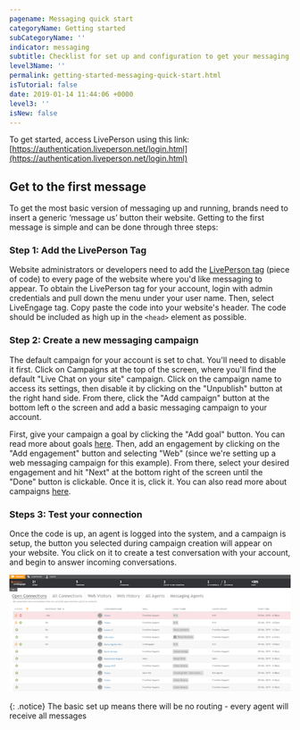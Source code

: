 ```yaml
---
pagename: Messaging quick start
categoryName: Getting started
subCategoryName: ''
indicator: messaging
subtitle: Checklist for set up and configuration to get your messaging program running
level3Name: ''
permalink: getting-started-messaging-quick-start.html
isTutorial: false
date: 2019-01-14 11:44:06 +0000
level3: ''
isNew: false
---
```


To get started, access LivePerson using this link: [https://authentication.liveperson.net/login.html](https://authentication.liveperson.net/login.html)

## Get to the first message

To get the most basic version of messaging up and running, brands need to insert a generic ‘message us’ button their website. Getting to the first message is simple and can be done through three steps:

### Step 1: Add the LivePerson Tag

Website administrators or developers need to add the [LivePerson tag](getting-started-add-the-liveperson-tag-to-your-website.html) (piece of code) to every page of the website where you'd like messaging to appear. To obtain the LivePerson tag for your account, login with admin credentials and pull down the menu under your user name. Then, select LiveEngage tag. Copy paste the code into your website's header. The code should be included as high up in the `<head>` element as possible.

### Step 2: Create a new messaging campaign

The default campaign for your account is set to chat. You'll need to disable it first. Click on Campaigns at the top of the screen, where you'll find the default "Live Chat on your site" campaign. Click on the campaign name to access its settings, then disable it by clicking on the "Unpublish" button at the right hand side. From there, click the "Add campaign" button at the bottom left o the screen and add a basic messaging campaign to your account.

First, give your campaign a goal by clicking the "Add goal" button. You can read more about goals [here](contact-center-management-campaigns-campaign-goals.html). Then, add an engagement by clicking on the "Add engagement" button and selecting "Web" (since we're setting up a web messaging campaign for this example). From there, select your desired engagement and hit "Next" at the bottom right of the screen until the "Done" button is clickable. Once it is, click it. You can also read more about campaigns [here](/contact-center-management-campaigns-campaigns-overview.html).

### Steps 3: Test your connection

Once the code is up, an agent is logged into the system, and a campaign is setup, the button you selected during campaign creation will appear on your website. You click on it to create a test conversation with your account, and begin to answer incoming conversations.

![](/img/getting-started-with-messaging-1-2.png)

{: .notice}
The basic set up means there will be no routing - every agent will receive all messages
